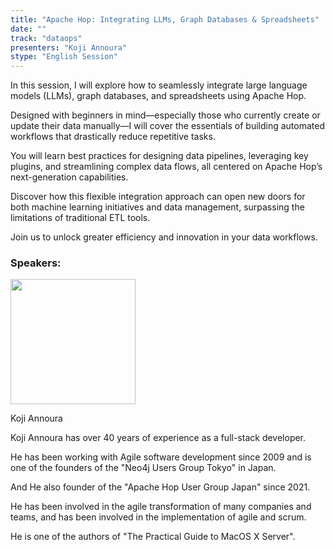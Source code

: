 ```yaml
---
title: "Apache Hop: Integrating LLMs, Graph Databases & Spreadsheets"
date: ""
track: "dataops"
presenters: "Koji Annoura"
stype: "English Session"
---
```


In this session, I will explore how to seamlessly integrate large language models (LLMs), graph databases, and spreadsheets using Apache Hop.

Designed with beginners in mind—especially those who currently create or update their data manually—I will cover the essentials of building automated workflows that drastically reduce repetitive tasks.

You will learn best practices for designing data pipelines, leveraging key plugins, and streamlining complex data flows, all centered on Apache Hop’s next-generation capabilities.

Discover how this flexible integration approach can open new doors for both machine learning initiatives and data management, surpassing the limitations of traditional ETL tools. 

Join us to unlock greater efficiency and innovation in your data workflows.

### Speakers:


<img src="https://sessionize.com/image/f9de-400o400o1-D78g36ew5QtQNn1tnaatXY.jpg" width="200" /><br/>

Koji Annoura

Koji Annoura has over 40 years of experience as a full-stack developer.

He has been working with Agile software development since 2009 and is one of the founders of the "Neo4j Users Group Tokyo" in Japan.

And He also founder of the "Apache Hop User Group Japan" since 2021.

He has been involved in the agile transformation of many companies and teams, and has been involved in the implementation of agile and scrum.

He is one of the authors of "The Practical Guide to MacOS X Server".
